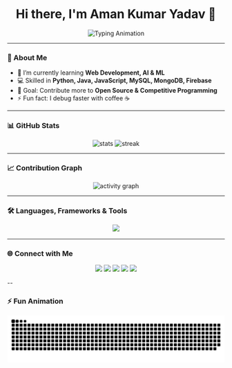 <h1 align="center">
  Hi there, I'm Aman Kumar Yadav 👋
</h1>

<p align="center">
  <img src="https://readme-typing-svg.herokuapp.com?font=Fira+Code&duration=3000&pause=1000&color=00F78C&center=true&vCenter=true&width=435&lines=Full+Stack+Developer;Machine+Learning+Enthusiast;Competitive+Programmer;Always+Learning+New+Things" alt="Typing Animation" />
</p>

---

### 🚀 About Me
- 🌱 I’m currently learning **Web Development, AI & ML**  
- 💻 Skilled in **Python, Java, JavaScript, MySQL, MongoDB, Firebase**  
- 🎯 Goal: Contribute more to **Open Source & Competitive Programming**  
- ⚡ Fun fact: I debug faster with coffee ☕  

---

### 📊 GitHub Stats
<p align="center">
  <img src="https://github-readme-stats.vercel.app/api?username=amanyadav001&show_icons=true&theme=radical" alt="stats" height="165"/>
  <img src="https://github-readme-streak-stats.herokuapp.com?user=amanyadav001&theme=radical&hide_border=false" alt="streak" height="165"/>
</p>

---

### 📈 Contribution Graph
<p align="center">
  <img src="https://github-readme-activity-graph.vercel.app/graph?username=amanyadav001&theme=radical&hide_border=true" alt="activity graph"/>
</p>

---

### 🛠️ Languages, Frameworks & Tools
<p align="center">
  <img src="https://skillicons.dev/icons?i=python,java,javascript,html,css,mysql,mongodb,firebase,git,github,vscode&perline=6" />
</p>

---

### 🌐 Connect with Me
<p align="center">
  <a href="https://www.linkedin.com/in/aman-yadav-a3811128a/"><img src="https://img.shields.io/badge/LinkedIn-%230077B5.svg?&style=for-the-badge&logo=linkedin&logoColor=white" /></a>
  <a href="mailto:yadavamanmau@gmail.com"><img src="https://img.shields.io/badge/Email-D14836?style=for-the-badge&logo=gmail&logoColor=white" /></a>
  <a href="https://leetcode.com/u/yadavaman01/"><img src="https://img.shields.io/badge/LeetCode-FFA116?style=for-the-badge&logo=leetcode&logoColor=black" /></a>
  <a href="https://www.hackerrank.com/profile/yadavamanmau"><img src="https://img.shields.io/badge/Hackerrank-2EC866?style=for-the-badge&logo=hackerrank&logoColor=white" /></a>
  <a href="https://codeforces.com/profile/amanyadav001"><img src="https://img.shields.io/badge/Codeforces-1F8ACB?style=for-the-badge&logo=codeforces&logoColor=white" /></a>
</p>

--

### ⚡ Fun Animation
<p align="center">
  <img src="https://raw.githubusercontent.com/Platane/snk/output/github-contribution-grid-snake.svg" alt="snake animation" />
</p>
